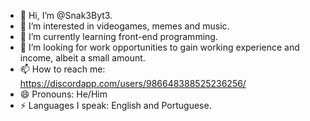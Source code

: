 - 👋 Hi, I’m @Snak3Byt3.
- 👀 I’m interested in videogames, memes and music.
- 🌱 I’m currently learning front-end programming.
- 💞️ I’m looking for work opportunities to gain working experience and income, albeit a small amount.
- 📫 How to reach me: https://discordapp.com/users/986648388525236256/
- 😄 Pronouns: He/Him
- ⚡ Languages I speak: English and Portuguese.

<!---
Snak3Byt3/Snak3Byt3 is a ✨ special ✨ repository because its `README.md` (this file) appears on your GitHub profile.
You can click the Preview link to take a look at your changes.
--->
